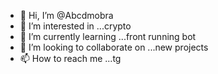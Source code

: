 - 👋 Hi, I’m @Abcdmobra
- 👀 I’m interested in ...crypto 
- 🌱 I’m currently learning ...front running bot 
- 💞️ I’m looking to collaborate on ...new projects
- 📫 How to reach me ...tg

<!---
Abcdmobra/Abcdmobra is a ✨ special ✨ repository because its `README.md` (this file) appears on your GitHub profile.
You can click the Preview link to take a look at your changes.
--->
